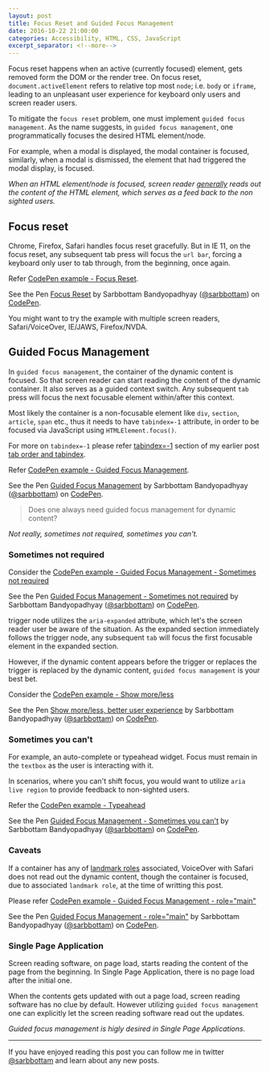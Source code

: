 ```yaml
---
layout: post
title: Focus Reset and Guided Focus Management
date: 2016-10-22 21:00:00
categories: Accessibility, HTML, CSS, JavaScript
excerpt_separator: <!--more-->
---
```


Focus reset happens when an active (currently focused) element, gets removed form the DOM or the render tree.
On focus reset, `document.activeElement` refers to relative top most `node`; i.e. `body` or `iframe`,
leading to an unpleasant user experience for keyboard only users and screen reader users.

To mitigate the `focus reset` problem, one must implement `guided focus management`.
As the name suggests, in `guided focus management`, one programmatically focuses the desired HTML element/node.

For example, when a modal is displayed, the modal container is focused,
similarly, when a modal is dismissed, the element that had triggered the modal display, is focused.

_When an HTML element/node is focused, screen reader [generally](#caveats) reads out the content of the HTML element,
which serves as a feed back to the non sighted users._

<!--more-->

## Focus reset

Chrome, Firefox, Safari handles focus reset gracefully.
But in IE 11, on the focus reset, any subsequent tab press will focus the `url bar`,
forcing a keyboard only user to tab through, from the beginning, once again.

Refer [CodePen example - Focus Reset](http://codepen.io/sarbbottam/full/ZpXKjA/).

<p data-height="370" data-theme-id="0" data-slug-hash="ZpXKjA" data-default-tab="result" data-user="sarbbottam" data-embed-version="2" class="codepen">See the Pen <a href="http://codepen.io/sarbbottam/pen/ZpXKjA/">Focus Reset</a> by Sarbbottam Bandyopadhyay (<a href="http://codepen.io/sarbbottam">@sarbbottam</a>) on <a href="http://codepen.io">CodePen</a>.</p>
<script async src="//assets.codepen.io/assets/embed/ei.js"></script>

You might want to try the example with multiple screen readers, Safari/VoiceOver, IE/JAWS, Firefox/NVDA.

## Guided Focus Management

In `guided focus management`, the container of the dynamic content is focused.
So that screen reader can start reading the content of the dynamic container.
It also serves as a guided context switch. Any subsequent `tab` press will focus the next focusable element within/after this context.

Most likely the container is a non-focusable element like `div`, `section`, `article`, `span` etc.,
thus it needs to have `tabindex=-1` attribute, in order to be focused via JavaScript using `HTMLElement.focus()`.

For more on `tabindex=-1` please refer [tabindex=-1](/blog/2016/10/14/tab-order-and-tabindex#tabindex-1) section of my earlier post [tab order and tabindex](/blog/2016/10/14/tab-order-and-tabindex).

Refer [CodePen example - Guided Focus Management](http://codepen.io/sarbbottam/full/LRzyBq/).

<p data-height="300" data-theme-id="0" data-slug-hash="LRzyBq" data-default-tab="result" data-user="sarbbottam" data-embed-version="2" class="codepen">See the Pen <a href="http://codepen.io/sarbbottam/pen/LRzyBq/">Guided Focus Management</a> by Sarbbottam Bandyopadhyay (<a href="http://codepen.io/sarbbottam">@sarbbottam</a>) on <a href="http://codepen.io">CodePen</a>.</p>
<script async src="//assets.codepen.io/assets/embed/ei.js"></script>

> Does one always need guided focus management for dynamic content?

_Not really, sometimes not required, sometimes you can't._

### Sometimes not required

Consider the [CodePen example - Guided Focus Management - Sometimes not required](http://codepen.io/sarbbottam/full/VKVpjp/)

<p data-height="450" data-theme-id="0" data-slug-hash="VKVpjp" data-default-tab="result" data-user="sarbbottam" data-embed-version="2" class="codepen">See the Pen <a href="http://codepen.io/sarbbottam/pen/VKVpjp/">Guided Focus Management - Sometimes not required</a> by Sarbbottam Bandyopadhyay (<a href="http://codepen.io/sarbbottam">@sarbbottam</a>) on <a href="http://codepen.io">CodePen</a>.</p>
<script async src="//assets.codepen.io/assets/embed/ei.js"></script>

trigger node utilizes the `aria-expanded` attribute, which let's the screen reader user be aware of the situation.
As the expanded section immediately follows the trigger node, any subsequent `tab` will focus the first focusable element in the expanded section.

However, if the dynamic content appears before the trigger or replaces the trigger is replaced by the dynamic content, `guided focus management` is your best bet.

Consider the [CodePen example - Show more/less](http://codepen.io/sarbbottam/full/RRKOPy/)

<p data-height="300" data-theme-id="0" data-slug-hash="RRKOPy" data-default-tab="result" data-user="sarbbottam" data-embed-version="2" class="codepen">See the Pen <a href="http://codepen.io/sarbbottam/pen/RRKOPy/">Show more/less, better user experience</a> by Sarbbottam Bandyopadhyay (<a href="http://codepen.io/sarbbottam">@sarbbottam</a>) on <a href="http://codepen.io">CodePen</a>.</p>
<script async src="//assets.codepen.io/assets/embed/ei.js"></script>

### Sometimes you can't

For example, an auto-complete or typeahead widget.
Focus must remain in the `textbox` as the user is interacting with it.

In scenarios, where you can't shift focus, you would want to utilize `aria live region` to provide feedback to non-sighted users.

Refer the [CodePen example - Typeahead](http://codepen.io/sarbbottam/full/yakYLV/)

<p data-height="720" data-theme-id="0" data-slug-hash="yakYLV" data-default-tab="result" data-user="sarbbottam" data-embed-version="2" class="codepen">See the Pen <a href="http://codepen.io/sarbbottam/pen/yakYLV/">Guided Focus Management - Sometimes you can't</a> by Sarbbottam Bandyopadhyay (<a href="http://codepen.io/sarbbottam">@sarbbottam</a>) on <a href="http://codepen.io">CodePen</a>.</p>
<script async src="//assets.codepen.io/assets/embed/ei.js"></script>

### Caveats

If a container has any of [landmark roles](https://www.w3.org/TR/wai-aria/roles#landmark_roles) associated,
VoiceOver with Safari does not read out the dynamic content, though the container is focused, due to associated `landmark role`, at the time of writting this post.

Please refer [CodePen example - Guided Focus Management - role="main"](http://codepen.io/sarbbottam/full/PGydQy/)

<p data-height="265" data-theme-id="0" data-slug-hash="PGydQy" data-default-tab="result" data-user="sarbbottam" data-embed-version="2" class="codepen">See the Pen <a href="http://codepen.io/sarbbottam/pen/PGydQy/">Guided Focus Management - role="main"</a> by Sarbbottam Bandyopadhyay (<a href="http://codepen.io/sarbbottam">@sarbbottam</a>) on <a href="http://codepen.io">CodePen</a>.</p>
<script async src="//assets.codepen.io/assets/embed/ei.js"></script>

### Single Page Application

Screen reading software, on page load, starts reading the content of the page from the beginning.
In Single Page Application, there is no page load after the initial one.

When the contents gets updated with out a page load, screen reading software has no clue by default.
However utilizing `guided focus management` one can explicitly let the screen reading software read out the updates.

_Guided focus management is higly desired in Single Page Applications._

---

If you have enjoyed reading this post you can follow me in twitter [@sarbbottam](https://twitter.com/sarbbottam) and learn about any new posts.